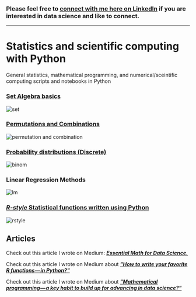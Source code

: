 ### Please feel free to [connect with me here on LinkedIn](https://www.linkedin.com/in/tirthajyoti-sarkar-2127aa7/) if you are interested in data science and like to connect.

----

# Statistics and scientific computing with Python
General statistics, mathematical programming, and numerical/sceintific computing scripts and notebooks in Python

### [Set Algebra basics](https://github.com/tirthajyoti/Stats-Maths-with-Python/blob/master/Set_Algebra_with_Python.ipynb)
![set](http://www.efgh.com/math/algebra/venn.gif)
### [Permutations and Combinations](https://github.com/tirthajyoti/Stats-Maths-with-Python/blob/master/Permutations_and_Combinations.ipynb)
![permutation and combination](http://slideplayer.com/slide/6113299/18/images/1/Permutation+and+Combination.jpg)
### [Probability distributions (Discrete)](https://github.com/tirthajyoti/Stats-Maths-with-Python/blob/master/Prob_Distributions_Discrete.ipynb)
![binom](https://www.maplesoft.com/support/help/content/1898/image50.png)
### Linear Regression Methods
![lm](http://rasbt.github.io/mlxtend/user_guide/regressor/LinearRegression_files/simple_regression.png)
### [_R-style_ Statistical functions written using Python](https://github.com/tirthajyoti/Stats-Maths-with-Python/blob/master/R-style%20Functions.ipynb)
![rstyle](https://cdn-images-1.medium.com/max/1200/1*FqR5zGQYic_pNRyakzj_Cw.png)

## Articles
Check out this article I wrote on Medium: ___[Essential Math for Data Science.](https://towardsdatascience.com/essential-math-for-data-science-why-and-how-e88271367fbd)___

Check out this article I wrote on Medium about ___["How to write your favorite R functions — in Python?"](https://towardsdatascience.com/how-to-write-your-favorite-r-functions-in-python-11e1e9c29089)___

Check out this article I wrote on Medium about ___["Mathematical programming — a key habit to build up for advancing in data science?"](https://towardsdatascience.com/mathematical-programming-a-key-habit-to-built-up-for-advancing-in-data-science-c6d5c29533be)___
